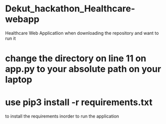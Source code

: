 # Dekut_hackathon_Healthcare-webapp
Healthcare Web Applicatlion
when downloading the repository and want to run it 
# change the directory on line 11 on app.py to your absolute path on your laptop
# use pip3 install -r requirements.txt
to install the requirements inorder to run the application
